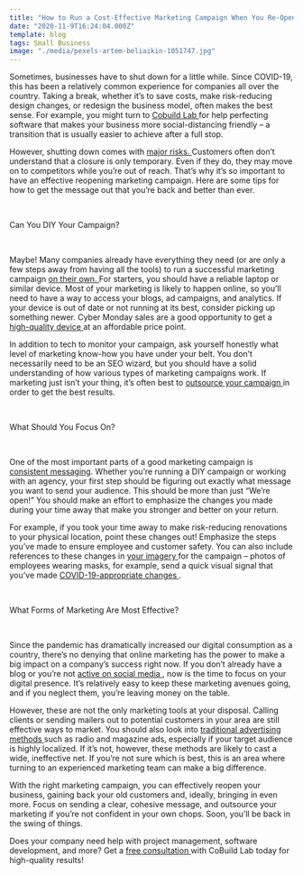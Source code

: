 ```yaml
---
title: "How to Run a Cost-Effective Marketing Campaign When You Re-Open"
date: "2020-11-9T16:24:04.000Z"
template: blog
tags: Small Business
image: "./media/pexels-artem-beliaikin-1051747.jpg"
---
```


Sometimes, businesses have to shut down for a little while. Since COVID-19, this has been a relatively common experience for companies all over the country. Taking a break, whether it’s to save costs, make risk-reducing design changes, or redesign the business model, often makes the best sense. For example, you might turn to <a target="_blank" href="https://cobuildlab.com/">   Cobuild Lab </a> for help perfecting software that makes your business more social-distancing friendly – a transition that is usually easier to achieve after a full stop. 

However, shutting down comes with <a target="_blank" href="https://www.allbusiness.com/how-to-handle-a-temporary-business-closure-15479957-1.html">   major risks. </a> Customers often don’t understand that a closure is only temporary. Even if they do, they may move on to competitors while you’re out of reach. That’s why it’s so important to have an effective reopening marketing campaign. Here are some tips for how to get the message out that you’re back and better than ever.

<Br>

<title-2>Can You DIY Your Campaign?</title-2>

<Br>

Maybe! Many companies already have everything they need (or are only a few steps away from having all the tools) to run a successful marketing campaign <a target="_blank" href="https://www.smartmarketingsquad.com/easy-diy-marketing-campaign-to-achieve-results/">   on their own. </a> For starters, you should have a reliable laptop or similar device. Most of your marketing is likely to happen online, so you’ll need to have a way to access your blogs, ad campaigns, and analytics. If your device is out of date or not running at its best, consider picking up something newer. Cyber Monday sales are a good opportunity to get a <a target="_blank" href="https://www.lenovo.com/us/en/d/deals/doorbusters?sort=sortBy&currentResultsLayoutType=grid">   high-quality device </a> at an affordable price point.

In addition to tech to monitor your campaign, ask yourself honestly what level of marketing know-how you have under your belt. You don’t necessarily need to be an SEO wizard, but you should have a solid understanding of how various types of marketing campaigns work. If marketing just isn’t your thing, it’s often best to <a target="_blank" href="https://blog.hubspot.com/insiders/should-i-hire-a-marketing-agency">   outsource your campaign </a> in order to get the best results.

<Br>

<title-3>What Should You Focus On?</title-3>

<Br>

One of the most important parts of a good marketing campaign is <a target="_blank" href="https://perq.com/is-your-messaging-cohesive/">  consistent messaging</a>. Whether you’re running a DIY campaign or working with an agency, your first step should be figuring out exactly what message you want to send your audience. This should be more than just “We’re open!” You should make an effort to emphasize the changes you made during your time away that make you stronger and better on your return.

For example, if you took your time away to make risk-reducing renovations to your physical location, point these changes out! Emphasize the steps you’ve made to ensure employee and customer safety. You can also include references to these changes in <a target="_blank" href="https://www.shutterstock.com/es/search/coronavirus+business">   your imagery </a> for the campaign – photos of employees wearing masks, for example, send a quick visual signal that you’ve made <a target="_blank" href="https://ohsonline.com/articles/2020/03/05/top-ways-to-protect-your-workplace-from-coronavirus.aspx">  COVID-19-appropriate changes </a>.

<Br>

<title-3>What Forms of Marketing Are Most Effective?</title-3>

<Br>

Since the pandemic has dramatically increased our digital consumption as a country, there’s no denying that online marketing has the power to make a big impact on a company’s success right now. If you don’t already have a blog or you’re not <a target="_blank" href="https://cobuildlab.com/blog/7-advanced-linkedin-strategies-to-generate-leads-for-b2b-tech-companies/">  active on social media </a>, now is the time to focus on your digital presence. It’s relatively easy to keep these marketing avenues going, and if you neglect them, you’re leaving money on the table.

However, these are not the only marketing tools at your disposal. Calling clients or sending mailers out to potential customers in your area are still effective ways to market. You should also look into <a target="_blank" href="https://www.21stcenturytoys.com/do-traditional-marketing-and-advertising-methods-still-work/">   traditional advertising methods </a> such as radio and magazine ads, especially if your target audience is highly localized. If it’s not, however, these methods are likely to cast a wide, ineffective net. If you’re not sure which is best, this is an area where turning to an experienced marketing team can make a big difference.

With the right marketing campaign, you can effectively reopen your business, gaining back your old customers and, ideally, bringing in even more. Focus on sending a clear, cohesive message, and outsource your marketing if you’re not confident in your own chops. Soon, you’ll be back in the swing of things.

Does your company need help with project management, software development, and more? Get a <a target="_blank" href="https://www.21stcenturytoys.com/do-traditional-marketing-and-advertising-methods-still-work/">  free consultation </a> with CoBuild Lab today for high-quality results!
